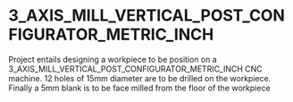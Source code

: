 # 3_AXIS_MILL_VERTICAL_POST_CONFIGURATOR_METRIC_INCH
Project entails designing a workpiece to be position on a 3_AXIS_MILL_VERTICAL_POST_CONFIGURATOR_METRIC_INCH CNC machine. 12 holes of 15mm diameter are to be drilled on the workpiece. Finally a 5mm blank is to be face milled from the floor of the workpiece
